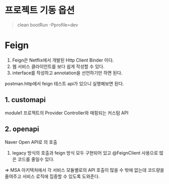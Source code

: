 # 프로젝트 기동 옵션
> clean bootRun -Pprofile=dev

# Feign
1. Feign은 Netflix에서 개발된 Http Client Binder 이다.
2. 웹 서비스 클라이언트를 보다 쉽게 작성할 수 있다.
3. interface를 작성하고 annotation을 선언하기만 하면 된다.

postman.http에서 feign 테스트 api가 있으니 실행해보면 된다.

## 1. customapi
module1 프로젝트의 Provider Controller와 매핑되는 커스텀 API

## 2. openapi
Naver Open API로 의 호출
1. legacy 방식의 호출과 feign 방식 모두 구현되어 있고 @FeignClient 사용으로 많은 코드를 줄일수 있다.

=> MSA 아키텍처에서 각 서비스 모듈별로의 API 호출이 많을 수 밖에 없는데 코드량을 줄여주고 서비스 로직에 집중할 수 있도록 도와준다.  
